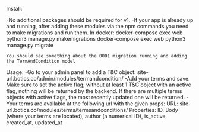 Install:

-No additional packages should be required for v1.
-If your app is already up and running, after adding these modules via the npm commands you need to make migrations and run them. In docker: 
	docker-compose exec web python3 manage.py makemigrations
   	docker-compose exec web python3 manage.py migrate

   	You should see something about the 0001 migration running and adding the TermAndCondition model




Usage:
-Go to your admin panel to add a T&C object: site-url.botics.co/admin/modules/termandcondition/
-Add your terms and save. Make sure to set the active flag; without at least 1 T&C object with an active flag, nothing will be returned by the backend. If there are multiple terms objects with active flags, the most recently updated one will be returned.
-Your terms are available at the following url with the given props:
URL: site-url.botics.co/modules/terms/termsandconditions/
Properties:
ID, Body (where your terms are located), author (a numerical ID), is_active, created_at, updated_at




